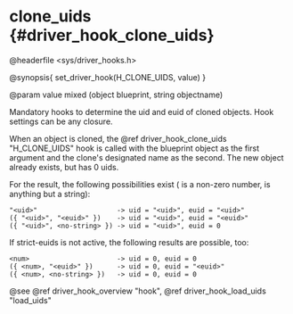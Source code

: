 clone_uids {#driver_hook_clone_uids}
====================================
@headerfile <sys/driver_hooks.h>

@synopsis{
set_driver_hook(H_CLONE_UIDS, value)
}

@param value mixed <closure>(object blueprint, string objectname)

Mandatory hooks to determine the uid and euid of cloned objects. Hook settings can be any closure.

When an object is cloned, the @ref driver_hook_clone_uids "H_CLONE_UIDS" hook is called with the blueprint object as the first argument and the clone's designated name as the second. The new object already exists, but has 0 uids.

For the result, the following possibilities exist (<num> is a non-zero number, <no-string> is anything but a string):

~~~{.c}
"<uid>"                    -> uid = "<uid>", euid = "<uid>"
({ "<uid>", "<euid>" })    -> uid = "<uid>", euid = "<euid>"
({ "<uid>", <no-string> }) -> uid = "<uid>", euid = 0

~~~
If strict-euids is not active, the following results are possible, too:

~~~{.c}
<num>                      -> uid = 0, euid = 0
({ <num>, "<euid>" })      -> uid = 0, euid = "<euid>"
({ <num>, <no-string> })   -> uid = 0, euid = 0

~~~

@see @ref driver_hook_overview "hook", @ref driver_hook_load_uids "load_uids"
